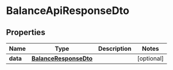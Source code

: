 # BalanceApiResponseDto

## Properties
Name | Type | Description | Notes
------------ | ------------- | ------------- | -------------
**data** | [**BalanceResponseDto**](BalanceResponseDto.md) |  |  [optional]
